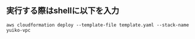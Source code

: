 ## 実行する際はshellに以下を入力
```shell
aws cloudformation deploy --template-file template.yaml --stack-name yuiko-vpc
```
